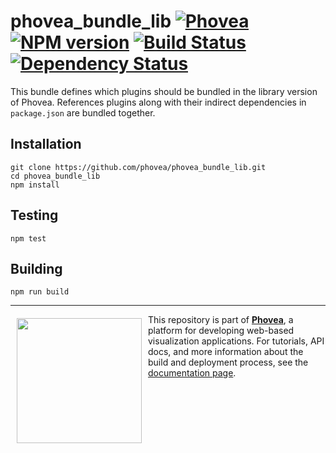 phovea_bundle_lib [![Phovea][phovea-image]][phovea-url] [![NPM version][npm-image]][npm-url] [![Build Status][travis-image]][travis-url] [![Dependency Status][daviddm-image]][daviddm-url]
=====================

This bundle defines which plugins should be bundled in the library version of Phovea. 
References plugins along with their indirect dependencies in `package.json` are bundled together.

Installation
------------

```
git clone https://github.com/phovea/phovea_bundle_lib.git
cd phovea_bundle_lib
npm install
```

Testing
-------

```
npm test
```

Building
--------

```
npm run build
```



***

<a href="https://caleydo.org"><img src="http://caleydo.org/assets/images/logos/caleydo.svg" align="left" width="200px" hspace="10" vspace="6"></a>
This repository is part of **[Phovea](http://phovea.caleydo.org/)**, a platform for developing web-based visualization applications. For tutorials, API docs, and more information about the build and deployment process, see the [documentation page](http://caleydo.org/documentation/).


[phovea-image]: https://img.shields.io/badge/Phovea-Web%20Bundle-FABC15.svg
[phovea-url]: https://phovea.caleydo.org
[npm-image]: https://badge.fury.io/js/phovea_bundle_lib.svg
[npm-url]: https://npmjs.org/package/phovea_bundle_lib
[travis-image]: https://travis-ci.org/phovea/phovea_bundle_lib.svg?branch=master
[travis-url]: https://travis-ci.org/phovea/phovea_bundle_lib
[daviddm-image]: https://david-dm.org/phovea/phovea_bundle_lib.svg?theme=shields.io
[daviddm-url]: https://david-dm.org/phovea/phovea_bundle_lib
